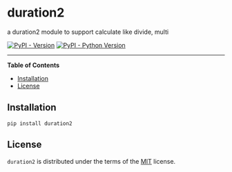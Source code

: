# duration2
a duration2 module to support calculate like divide, multi

[![PyPI - Version](https://img.shields.io/pypi/v/duration2.svg)](https://pypi.org/project/duration2)
[![PyPI - Python Version](https://img.shields.io/pypi/pyversions/duration2.svg)](https://pypi.org/project/duration2)

-----

**Table of Contents**

- [Installation](#installation)
- [License](#license)

## Installation

```console
pip install duration2
```

## License

`duration2` is distributed under the terms of the [MIT](https://spdx.org/licenses/MIT.html) license.
